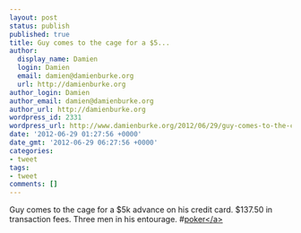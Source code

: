 ```yaml
---
layout: post
status: publish
published: true
title: Guy comes to the cage for a $5...
author:
  display_name: Damien
  login: Damien
  email: damien@damienburke.org
  url: http://damienburke.org
author_login: Damien
author_email: damien@damienburke.org
author_url: http://damienburke.org
wordpress_id: 2331
wordpress_url: http://www.damienburke.org/2012/06/29/guy-comes-to-the-cage-for-a-5/
date: '2012-06-29 01:27:56 +0000'
date_gmt: '2012-06-29 06:27:56 +0000'
categories:
- tweet
tags:
- tweet
comments: []
---
```

<p>Guy comes to the cage for a $5k advance on his credit card. $137.50 in transaction fees. Three men in his entourage. #<a href="http:&#47;&#47;search.twitter.com&#47;search?q=%23poker" class="aktt_hashtag">poker<&#47;a></p>
